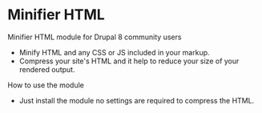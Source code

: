 Minifier HTML
===================

Minifier HTML module for Drupal 8 community users

* Minify HTML and any CSS or JS included in your markup.
* Compress your site's HTML and it help to reduce your size of your rendered output.

How to use the module

* Just install the module no settings are required to compress the HTML.
